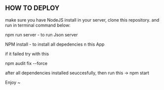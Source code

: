 ## HOW TO DEPLOY

make sure you have NodeJS install in your server, clone this repository. and run in terminal command below:

npm run server - to run Json server

NPM install - to install all depedencies n this App

if it failed try with this

npm audit fix --force

after all dependencies installed seuccesfully, then run this -> npm start

Enjoy ~
